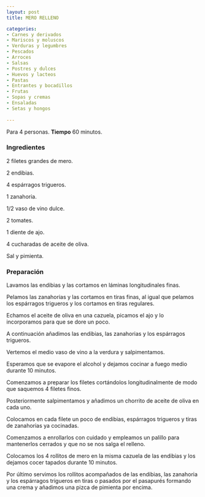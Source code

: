 ```yaml
---
layout: post
title: MERO RELLENO

categories:
- Carnes y derivados
- Mariscos y moluscos
- Verduras y legumbres
- Pescados
- Arroces
- Salsas
- Postres y dulces
- Huevos y lacteos
- Pastas
- Entrantes y bocadillos
- Frutas
- Sopas y cremas
- Ensaladas
- Setas y hongos
 
---
```

Para 4 personas.
<b>Tiempo</b> 60 minutos.

<h3>Ingredientes</h3>
2 filetes grandes de mero.

2 endibias.

4 espárragos trigueros.

1 zanahoria.

1/2 vaso de vino dulce.

2 tomates.

1 diente de ajo.

4 cucharadas de aceite de oliva.

Sal y pimienta.

<h3>Preparación</h3>
Lavamos las endibias y las cortamos en láminas longitudinales finas.

Pelamos las zanahorias y las cortamos en tiras finas, al igual que pelamos los espárragos trigueros y los cortamos en tiras regulares.

Echamos el aceite de oliva en una cazuela, picamos el ajo y lo incorporamos para que se dore un poco.

A continuación añadimos las endibias, las zanahorias y los espárragos trigueros.

Vertemos el medio vaso de vino a la verdura y salpimentamos.

Esperamos que se evapore el alcohol y dejamos cocinar a fuego medio durante 10 minutos.

Comenzamos a preparar los filetes cortándolos longitudinalmente de modo que saquemos 4 filetes finos.

Posteriormente salpimentamos y añadimos un chorrito de aceite de oliva en cada uno.

Colocamos en cada filete un poco de endibias, espárragos trigueros y tiras de zanahorias ya cocinadas.

Comenzamos a enrollarlos con cuidado y empleamos un palillo para mantenerlos cerrados y que no se nos salga el relleno.

Colocamos los 4 rollitos de mero en la misma cazuela de las endibias y los dejamos cocer tapados durante 10 minutos.

Por último servimos los rollitos acompañados de las endibias, las zanahoria y los espárragos trigueros en tiras o pasados por el pasapurés formando una crema y añadimos una pizca de pimienta por encima.

